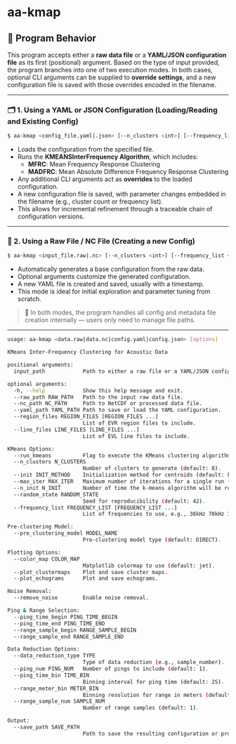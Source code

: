
# aa-kmap

## 🔧 Program Behavior

This program accepts either a **raw data file** or a **YAML/JSON configuration file** as its first (positional) argument. Based on the type of input provided, the program branches into one of two execution modes. In both cases, optional CLI arguments can be supplied to **override settings**, and a new configuration file is saved with those overrides encoded in the filename.

---

### 🗂️ 1. Using a YAML or JSON Configuration (Loading/Reading and Existing Config)

```bash
$ aa-kmap <config_file.yaml|.json> [--n_clusters <int>] [--frequency_list <list>] [--save_path <output_path>]
```

- Loads the configuration from the specified file.
- Runs the **KMEANSInterFrequency Algorithm**, which includes:
  - **MFRC**: Mean Frequency Response Clustering
  - **MADFRC**: Mean Absolute Difference Frequency Response Clustering
- Any additional CLI arguments act as **overrides** to the loaded configuration.
- A new configuration file is saved, with parameter changes embedded in the filename (e.g., cluster count or frequency list).
- This allows for incremental refinement through a traceable chain of configuration versions.

---

### 📄 2. Using a Raw File / NC File (Creating a new Config)

```bash
$ aa-kmap <input_file.raw|.nc> [--n_clusters <int>] [--frequency_list <list>] [--save_path <output_path>]
```

- Automatically generates a base configuration from the raw data.
- Optional arguments customize the generated configuration.
- A new YAML file is created and saved, usually with a timestamp.
- This mode is ideal for initial exploration and parameter tuning from scratch.

> 📝 In both modes, the program handles all config and metadata file creation internally — users only need to manage file paths.

---

```bash
usage: aa-kmap <data.raw|data.nc|config.yaml|config.json> [options]

KMeans Inter-Frequency Clustering for Acoustic Data

positional arguments:
  input_path            Path to either a raw file or a YAML/JSON configuration file.

optional arguments:
  -h, --help            Show this help message and exit.
  --raw_path RAW_PATH   Path to the input raw data file.
  --nc_path NC_PATH     Path to NetCDF or processed data file.
  --yaml_path YAML_PATH Path to save or load the YAML configuration.
  --region_files REGION_FILES [REGION_FILES ...]
                        List of EVR region files to include.
  --line_files LINE_FILES [LINE_FILES ...]
                        List of EVL line files to include.

KMeans Options:
  --run_kmeans          Flag to execute the KMeans clustering algorithm.
  --n_clusters N_CLUSTERS
                        Number of clusters to generate (default: 8).
  --init INIT_METHOD    Initialization method for centroids (default: k-means++).
  --max_iter MAX_ITER   Maximum number of iterations for a single run (default: 300).
  --n_init N_INIT       Number of time the k-means algorithm will be run (default: 10).
  --random_state RANDOM_STATE
                        Seed for reproducibility (default: 42).
  --frequency_list FREQUENCY_LIST [FREQUENCY_LIST ...]
                        List of frequencies to use, e.g., 38kHz 70kHz 120kHz.

Pre-clustering Model:
  --pre_clustering_model MODEL_NAME
                        Pre-clustering model type (default: DIRECT).

Plotting Options:
  --color_map COLOR_MAP
                        Matplotlib colormap to use (default: jet).
  --plot_clustermaps    Plot and save cluster maps.
  --plot_echograms      Plot and save echograms.

Noise Removal:
  --remove_noise        Enable noise removal.

Ping & Range Selection:
  --ping_time_begin PING_TIME_BEGIN
  --ping_time_end PING_TIME_END
  --range_sample_begin RANGE_SAMPLE_BEGIN
  --range_sample_end RANGE_SAMPLE_END

Data Reduction Options:
  --data_reduction_type TYPE
                        Type of data reduction (e.g., sample_number).
  --ping_num PING_NUM   Number of pings to include (default: 1).
  --ping_time_bin TIME_BIN
                        Binning interval for ping time (default: 2S).
  --range_meter_bin METER_BIN
                        Binning resolution for range in meters (default: 2).
  --range_sample_num SAMPLE_NUM
                        Number of range samples (default: 1).

Output:
  --save_path SAVE_PATH
                        Path to save the resulting configuration or processed file.

```


